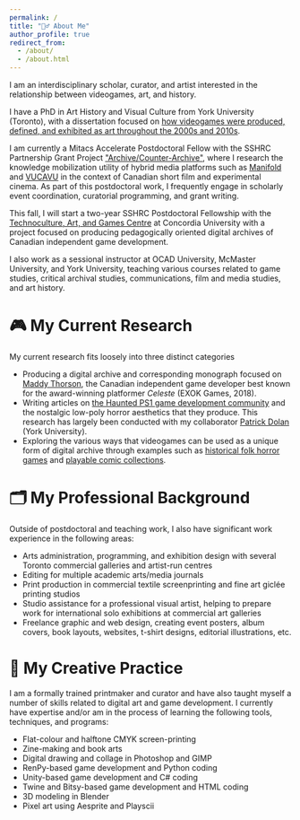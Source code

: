 ```yaml
---
permalink: /
title: "👱‍♂️ About Me"
author_profile: true
redirect_from: 
  - /about/
  - /about.html
---
```


I am an interdisciplinary scholar, curator, and artist interested in the relationship between videogames, art, and history. 

I have a PhD in Art History and Visual Culture from York University (Toronto), with a dissertation focused on [how videogames were produced, defined, and exhibited as art throughout the 2000s and 2010s](https://yorkspace.library.yorku.ca/server/api/core/bitstreams/79982f61-383e-4dd8-b02f-02d349f093c3/content). 

I am currently a Mitacs Accelerate Postdoctoral Fellow with the SSHRC Partnership Grant Project ["Archive/Counter-Archive"](https://counterarchive.ca), where I research the knowledge mobilization utility of hybrid media platforms such as [Manifold](https://manifoldapp.org/) and [VUCAVU](https://vucavu.com/en/home) in the context of Canadian short film and experimental cinema. As part of this postdoctoral work, I frequently engage in scholarly event coordination, curatorial programming, and grant writing.

This fall, I will start a two-year SSHRC Postdoctoral Fellowship with the [Technoculture, Art, and Games Centre](https://tag.hexagram.ca/) at Concordia University with a project focused on producing pedagogically oriented digital archives of Canadian independent game development. 

I also work as a sessional instructor at OCAD University, McMaster University, and York University, teaching various courses related to game studies, critical archival studies, communications, film and media studies, and art history.

🎮 My Current Research
======
My current research fits loosely into three distinct categories
* Producing a digital archive and corresponding monograph focused on [Maddy Thorson](https://en.wikipedia.org/wiki/Maddy_Thorson), the Canadian independent game developer best known for the award-winning platformer <i>Celeste</i> (EXOK Games, 2018).
* Writing articles on [the Haunted PS1 game development community](https://the-official-haunted-ps1.fandom.com/wiki/The_Official_Haunted_PS1_Wiki) and the nostalgic low-poly horror aesthetics that they produce. This research has largely been conducted with my collaborator [Patrick Dolan](https://www.linkedin.com/in/patrick-r-dolan/) (York University).
* Exploring the various ways that videogames can be used as a unique form of digital archive through examples such as [historical folk horror games](https://arbailey2297.github.io/publication/devious-archive) and [playable comic collections](https://ppcrotty.itch.io/p3dva).

🗂️ My Professional Background
======
Outside of postdoctoral and teaching work, I also have significant work experience in the following areas:
* Arts administration, programming, and exhibition design with several Toronto commercial galleries and artist-run centres
* Editing for multiple academic arts/media journals
* Print production in commercial textile screenprinting and fine art giclée printing studios
* Studio assistance for a professional visual artist, helping to prepare work for international solo exhibitions at commercial art galleries
* Freelance graphic and web design, creating event posters, album covers, book layouts, websites, t-shirt designs, editorial illustrations, etc.

🎨 My Creative Practice
======
I am a formally trained printmaker and curator and have also taught myself a number of skills related to digital art and game development. I currently have expertise and/or am in the process of learning the following tools, techniques, and programs:
* Flat-colour and halftone CMYK screen-printing
* Zine-making and book arts
* Digital drawing and collage in Photoshop and GIMP
* RenPy-based game development and Python coding
* Unity-based game development and C# coding
* Twine and Bitsy-based game development and HTML coding
* 3D modeling in Blender
* Pixel art using Aesprite and Playscii

